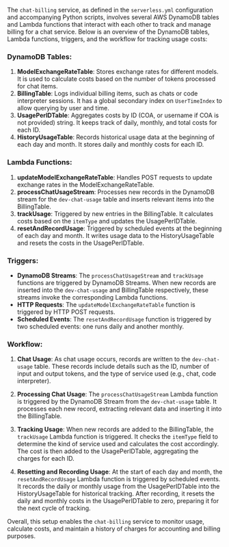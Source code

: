 The `chat-billing` service, as defined in the `serverless.yml` configuration and accompanying Python scripts, involves several AWS DynamoDB tables and Lambda functions that interact with each other to track and manage billing for a chat service. Below is an overview of the DynamoDB tables, Lambda functions, triggers, and the workflow for tracking usage costs:

### DynamoDB Tables:
1. **ModelExchangeRateTable**: Stores exchange rates for different models. It is used to calculate costs based on the number of tokens processed for chat items.
2. **BillingTable**: Logs individual billing items, such as chats or code interpreter sessions. It has a global secondary index on `UserTimeIndex` to allow querying by user and time.
3. **UsagePerIDTable**: Aggregates costs by ID (COA, or username if COA is not provided) string. It keeps track of daily, monthly, and total costs for each ID.
4. **HistoryUsageTable**: Records historical usage data at the beginning of each day and month. It stores daily and monthly costs for each ID.

### Lambda Functions:
1. **updateModelExchangeRateTable**: Handles POST requests to update exchange rates in the ModelExchangeRateTable.
2. **processChatUsageStream**: Processes new records in the DynamoDB stream for the `dev-chat-usage` table and inserts relevant items into the BillingTable.
3. **trackUsage**: Triggered by new entries in the BillingTable. It calculates costs based on the `itemType` and updates the UsagePerIDTable.
4. **resetAndRecordUsage**: Triggered by scheduled events at the beginning of each day and month. It writes usage data to the HistoryUsageTable and resets the costs in the UsagePerIDTable.

### Triggers:
- **DynamoDB Streams**: The `processChatUsageStream` and `trackUsage` functions are triggered by DynamoDB Streams. When new records are inserted into the `dev-chat-usage` and BillingTable respectively, these streams invoke the corresponding Lambda functions.
- **HTTP Requests**: The `updateModelExchangeRateTable` function is triggered by HTTP POST requests.
- **Scheduled Events**: The `resetAndRecordUsage` function is triggered by two scheduled events: one runs daily and another monthly.

### Workflow:
1. **Chat Usage**: As chat usage occurs, records are written to the `dev-chat-usage` table. These records include details such as the ID, number of input and output tokens, and the type of service used (e.g., chat, code interpreter).

2. **Processing Chat Usage**: The `processChatUsageStream` Lambda function is triggered by the DynamoDB Stream from the `dev-chat-usage` table. It processes each new record, extracting relevant data and inserting it into the BillingTable.

3. **Tracking Usage**: When new records are added to the BillingTable, the `trackUsage` Lambda function is triggered. It checks the `itemType` field to determine the kind of service used and calculates the cost accordingly. The cost is then added to the UsagePerIDTable, aggregating the charges for each ID.

4. **Resetting and Recording Usage**: At the start of each day and month, the `resetAndRecordUsage` Lambda function is triggered by scheduled events. It records the daily or monthly usage from the UsagePerIDTable into the HistoryUsageTable for historical tracking. After recording, it resets the daily and monthly costs in the UsagePerIDTable to zero, preparing it for the next cycle of tracking.

Overall, this setup enables the `chat-billing` service to monitor usage, calculate costs, and maintain a history of charges for accounting and billing purposes.